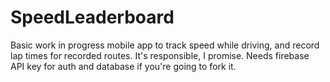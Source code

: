 # SpeedLeaderboard
Basic work in progress mobile app to track speed while driving, and record lap times for recorded routes. It's responsible, I promise.
Needs firebase API key for auth and database if you're going to fork it.
